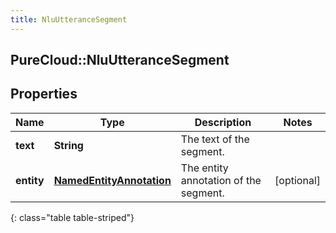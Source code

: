 ```yaml
---
title: NluUtteranceSegment
---
```

## PureCloud::NluUtteranceSegment

## Properties

|Name | Type | Description | Notes|
|------------ | ------------- | ------------- | -------------|
| **text** | **String** | The text of the segment. | |
| **entity** | [**NamedEntityAnnotation**](NamedEntityAnnotation.html) | The entity annotation of the segment. | [optional] |
{: class="table table-striped"}


